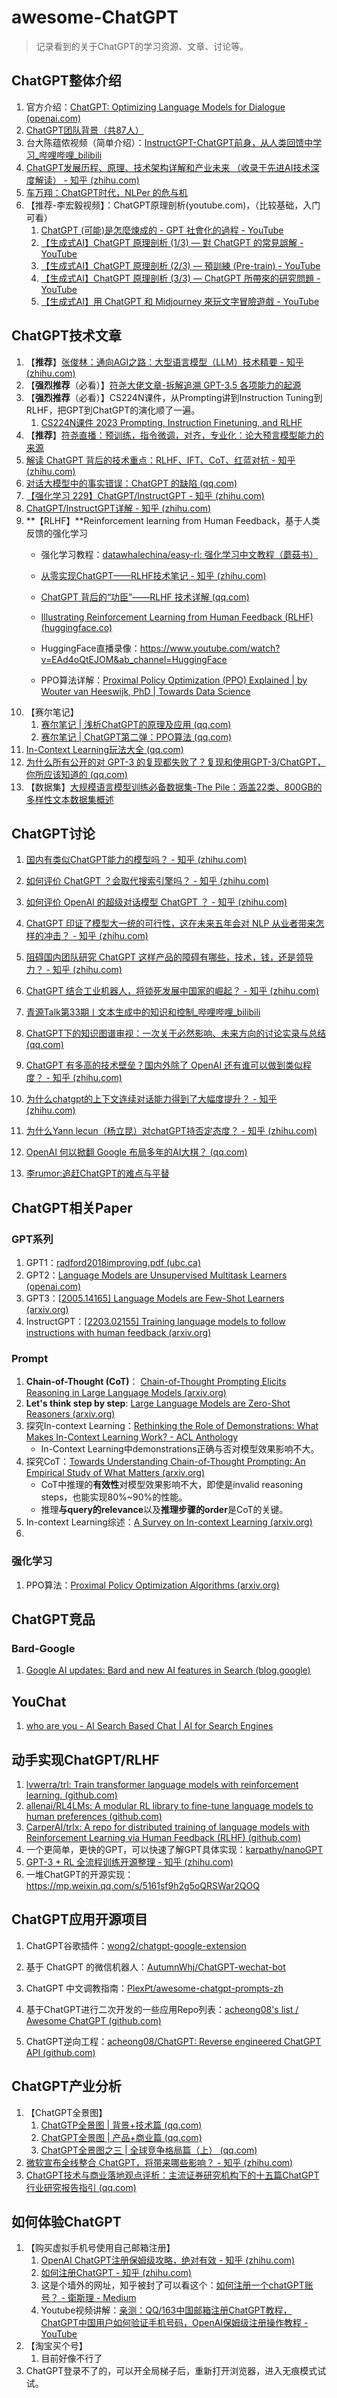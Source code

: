 # awesome-ChatGPT

> 记录看到的关于ChatGPT的学习资源、文章、讨论等。

## ChatGPT整体介绍

1. 官方介绍：[ChatGPT: Optimizing Language Models for Dialogue (openai.com)](https://openai.com/blog/chatgpt/)
2. [ChatGPT团队背景（共87人）](https://mp.weixin.qq.com/s/VM2SzNyZF2bZDQ7tYvZFkA)
3. 台大陈蕴侬视频（简单介绍）：[InstructGPT-ChatGPT前身，从人类回馈中学习_哔哩哔哩_bilibili](https://www.bilibili.com/video/BV18W4y1g7x4/?spm_id_from=444.41.list.card_archive.click&vd_source=a0cdcca7d567da626e54d50523fa551c)
4. [ChatGPT发展历程、原理、技术架构详解和产业未来 （收录于先进AI技术深度解读） - 知乎 (zhihu.com)](https://zhuanlan.zhihu.com/p/590655677)
5. [车万翔：ChatGPT时代，NLPer 的危与机](https://mp.weixin.qq.com/s/BlcfBkuSyYXeUPKzfbSOGg)
6. 【推荐-李宏毅视频】：ChatGPT原理剖析(youtube.com)，（比较基础，入门可看）
   1. [ChatGPT (可能)是怎麼煉成的 - GPT 社會化的過程 - YouTube](https://www.youtube.com/watch?v=e0aKI2GGZNg&ab_channel=Hung-yiLee)
   2. [【生成式AI】ChatGPT 原理剖析 (1/3) — 對 ChatGPT 的常見誤解 - YouTube](https://www.youtube.com/watch?v=yiY4nPOzJEg&ab_channel=Hung-yiLee)
   3. [【生成式AI】ChatGPT 原理剖析 (2/3) — 預訓練 (Pre-train) - YouTube](https://www.youtube.com/watch?v=1ah7Qsri_c8&ab_channel=Hung-yiLee)
   4. [【生成式AI】ChatGPT 原理剖析 (3/3) — ChatGPT 所帶來的研究問題 - YouTube](https://www.youtube.com/watch?v=UsaZhQ9bY2k&ab_channel=Hung-yiLee)
   5. [【生成式AI】用 ChatGPT 和 Midjourney 來玩文字冒險遊戲 - YouTube](https://www.youtube.com/watch?v=A-6c584jxX8&ab_channel=Hung-yiLee)

## ChatGPT技术文章

1. 【**推荐**】[张俊林：通向AGI之路：大型语言模型（LLM）技术精要 - 知乎 (zhihu.com)](https://zhuanlan.zhihu.com/p/597586623)
2. 【**强烈推荐**（必看）】[符尧大佬文章-拆解追溯 GPT-3.5 各项能力的起源](https://yaofu.notion.site/GPT-3-5-360081d91ec245f29029d37b54573756)
3. 【**强烈推荐**（必看）】CS224N课件，从Prompting讲到Instruction Tuning到RLHF，把GPT到ChatGPT的演化顺了一遍。
   1. [CS224N课件  2023 Prompting, Instruction Finetuning, and RLHF](https://github.com/zhoucz97/awesome-ChatGPT/blob/main/cs224n-2023-lecture11-prompting-rlhf.pdf)
4. 【**推荐**】[符尧直播：预训练，指令微调，对齐，专业化：论大预言模型能力的来源](https://www.bilibili.com/video/BV1Qs4y1h7pn/?spm_id_from=333.337.search-card.all.click&vd_source=a0cdcca7d567da626e54d50523fa551c)
5. [解读 ChatGPT 背后的技术重点：RLHF、IFT、CoT、红蓝对抗 - 知乎 (zhihu.com)](https://zhuanlan.zhihu.com/p/604237227?utm_campaign=shareopn&utm_medium=social&utm_oi=785438775361814528&utm_psn=1607370743255441408&utm_source=wechat_session)
6. [对话大模型中的事实错误：ChatGPT 的缺陷 (qq.com)](https://mp.weixin.qq.com/s/CwYb1uLnzrz7s9jXeqSynw)
7. [【强化学习 229】ChatGPT/InstructGPT - 知乎 (zhihu.com)](https://zhuanlan.zhihu.com/p/589827115)
8. [ChatGPT/InstructGPT详解 - 知乎 (zhihu.com)](https://zhuanlan.zhihu.com/p/590311003)
9. **【RLHF】**Reinforcement learning from Human Feedback，基于人类反馈的强化学习
   - 强化学习教程：[datawhalechina/easy-rl: 强化学习中文教程（蘑菇书）](https://github.com/datawhalechina/easy-rl)

   - [从零实现ChatGPT——RLHF技术笔记 - 知乎 (zhihu.com)](https://zhuanlan.zhihu.com/p/591474085)
   - [ChatGPT 背后的“功臣”——RLHF 技术详解 (qq.com)](https://mp.weixin.qq.com/s?__biz=Mzk0MDQyNTY4Mw==&mid=2247484347&idx=1&sn=216b180e33cd4a422e3027c8176893cd&scene=21#wechat_redirect)
   - [Illustrating Reinforcement Learning from Human Feedback (RLHF) (huggingface.co)](https://huggingface.co/blog/rlhf)
   - HuggingFace直播录像：https://www.youtube.com/watch?v=EAd4oQtEJOM&ab_channel=HuggingFace
   - PPO算法详解：[Proximal Policy Optimization (PPO) Explained | by Wouter van Heeswijk, PhD | Towards Data Science](https://towardsdatascience.com/proximal-policy-optimization-ppo-explained-abed1952457b)
10. 【赛尔笔记】
    1. [赛尔笔记 | 浅析ChatGPT的原理及应用 (qq.com)](https://mp.weixin.qq.com/s/wLVoY6BwWd9p4DqrpOMOxg)
    2. [赛尔笔记 | ChatGPT第二弹：PPO算法 (qq.com)](https://mp.weixin.qq.com/s/h9c3w1af2uBYLlVbw7j82A)
11. [In-Context Learning玩法大全 (qq.com)](https://mp.weixin.qq.com/s/NLWCuzcCdwljQfzu-Jd9lQ)
12. [为什么所有公开的对 GPT-3 的复现都失败了？复现和使用GPT-3/ChatGPT，你所应该知道的 (qq.com)](https://mp.weixin.qq.com/s/AyXboJoKZsKasUJ0KUYtPA)
13. 【数据集】[大规模语言模型训练必备数据集-The Pile：涵盖22类、800GB的多样性文本数据集概述](https://mp.weixin.qq.com/s/gKNjDYDleDhIeDqYh0M_Xw)

## ChatGPT讨论

1. [国内有类似ChatGPT能力的模型吗？ - 知乎 (zhihu.com)](https://www.zhihu.com/question/570713548)

2. [如何评价 ChatGPT ？会取代搜索引擎吗？ - 知乎 (zhihu.com)](https://www.zhihu.com/question/570062224)
3. [如何评价 OpenAI 的超级对话模型 ChatGPT ？ - 知乎 (zhihu.com)](https://www.zhihu.com/question/570189639)
4. [ChatGPT 印证了模型大一统的可行性，这在未来五年会对 NLP 从业者带来怎样的冲击？ - 知乎 (zhihu.com)](https://www.zhihu.com/question/575391861)

5. [阻碍国内团队研究 ChatGPT 这样产品的障碍有哪些，技术，钱，还是领导力？ - 知乎 (zhihu.com)](https://www.zhihu.com/question/570782945)
6. [ChatGPT 结合工业机器人，将锁死发展中国家的崛起？ - 知乎 (zhihu.com)](https://www.zhihu.com/question/583128160)
7. [青源Talk第33期丨文本生成中的知识和控制_哔哩哔哩_bilibili](https://www.bilibili.com/video/BV18M411Y75w/?spm_id_from=333.999.0.0&vd_source=a0cdcca7d567da626e54d50523fa551c)
8. [ChatGPT下的知识图谱审视：一次关于必然影响、未来方向的讨论实录与总结 (qq.com)](https://mp.weixin.qq.com/s/IR6uCpit0TpVzDjYz6eTtQ)
9. [ChatGPT 有多高的技术壁垒？国内外除了 OpenAI 还有谁可以做到类似程度？ - 知乎 (zhihu.com)](https://www.zhihu.com/question/581806122)
10. [为什么chatgpt的上下文连续对话能力得到了大幅度提升？ - 知乎 (zhihu.com)](https://www.zhihu.com/question/575481512)
11. [为什么Yann lecun（杨立昆）对chatGPT持否定态度？ - 知乎 (zhihu.com)](https://www.zhihu.com/question/582340981/answer/2883234341)
12. [OpenAI 何以掀翻 Google 布局多年的AI大棋？ (qq.com)](https://mp.weixin.qq.com/s/qWQ6xVfQVEOJriYRVFWCrQ)
13. [李rumor:追赶ChatGPT的难点与平替](https://mp.weixin.qq.com/s/eYmssaPFODjC7xwh1jHydQ)

## ChatGPT相关Paper

### GPT系列

1. GPT1：[radford2018improving.pdf (ubc.ca)](https://www.cs.ubc.ca/~amuham01/LING530/papers/radford2018improving.pdf)
2. GPT2：[Language Models are Unsupervised Multitask Learners (openai.com)](https://cdn.openai.com/better-language-models/language_models_are_unsupervised_multitask_learners.pdf)
3. GPT3：[[2005.14165\] Language Models are Few-Shot Learners (arxiv.org)](https://arxiv.org/abs/2005.14165)
4. InstructGPT：[[2203.02155\] Training language models to follow instructions with human feedback (arxiv.org)](https://arxiv.org/abs/2203.02155)

### Prompt

1. **Chain-of-Thought (CoT)**： [Chain-of-Thought Prompting Elicits Reasoning in Large Language Models (arxiv.org)](https://arxiv.org/abs/2201.11903)
2. **Let's think step by step**: [Large Language Models are Zero-Shot Reasoners (arxiv.org)](https://arxiv.org/abs/2205.11916)
3. 探究In-context Learning：[Rethinking the Role of Demonstrations: What Makes In-Context Learning Work? - ACL Anthology](https://aclanthology.org/2022.emnlp-main.759/)
   - In-Context Learning中demonstrations正确与否对模型效果影响不大。
4. 探究CoT：[Towards Understanding Chain-of-Thought Prompting: An Empirical Study of What Matters (arxiv.org)](https://arxiv.org/abs/2212.10001)
   - CoT中推理的**有效性**对模型效果影响不大，即使是invalid reasoning steps，也能实现80%~90%的性能。
   - 推理**与query的relevance**以及**推理步骤的order**是CoT的关键。
5. In-context Learning综述：[A Survey on In-context Learning (arxiv.org)](https://arxiv.org/abs/2301.00234)
6. 

### 强化学习

1. PPO算法：[Proximal Policy Optimization Algorithms (arxiv.org)](https://arxiv.org/abs/1707.06347)

## ChatGPT竞品

### Bard-Google

1. [Google AI updates: Bard and new AI features in Search (blog.google)](https://blog.google/technology/ai/bard-google-ai-search-updates/)

## YouChat

1. [who are you - AI Search Based Chat | AI for Search Engines](https://you.com/search?q=who+are+you&tbm=youchat&cfr=chat)



## 动手实现ChatGPT/RLHF

1. [lvwerra/trl: Train transformer language models with reinforcement learning. (github.com)](https://github.com/lvwerra/trl)
2. [allenai/RL4LMs: A modular RL library to fine-tune language models to human preferences (github.com)](https://github.com/allenai/RL4LMs)
3. [CarperAI/trlx: A repo for distributed training of language models with Reinforcement Learning via Human Feedback (RLHF) (github.com)](https://github.com/CarperAI/trlx)
4. 一个更简单，更快的GPT，可以快速了解GPT具体实现：[karpathy/nanoGPT](https://github.com/karpathy/nanoGPT)
5. [GPT-3 + RL 全流程训练开源整理 - 知乎 (zhihu.com)](https://zhuanlan.zhihu.com/p/608705255)
6. 一堆ChatGPT的开源实现：https://mp.weixin.qq.com/s/5161sf9h2g5oQRSWar2QOQ

## ChatGPT应用开源项目

1. ChatGPT谷歌插件：[wong2/chatgpt-google-extension](https://github.com/wong2/chatgpt-google-extension)

2. 基于 ChatGPT 的微信机器人：[AutumnWhj/ChatGPT-wechat-bot](https://github.com/AutumnWhj/ChatGPT-wechat-bot)

3. ChatGPT 中文调教指南：[PlexPt/awesome-chatgpt-prompts-zh](https://github.com/PlexPt/awesome-chatgpt-prompts-zh)

4. 基于ChatGPT进行二次开发的一些应用Repo列表：[acheong08's list / Awesome ChatGPT (github.com)](https://github.com/stars/acheong08/lists/awesome-chatgpt)

5. ChatGPT逆向工程：[acheong08/ChatGPT: Reverse engineered ChatGPT API (github.com)](https://github.com/acheong08/ChatGPT)

## ChatGPT产业分析

1. 【ChatGPT全景图】
   1. [ChatGTP全景图 | 背景+技术篇 (qq.com)](https://mp.weixin.qq.com/s/Fl2dQyme4Ui29GygkDuNiQ)
   2. [ChatGPT全景图 | 产品+商业篇 (qq.com)](https://mp.weixin.qq.com/s/sXCiqgCocrZdaZ_sBsy-YQ)
   3. [ChatGPT全景图之三 | 全球竞争格局篇（上） (qq.com)](https://mp.weixin.qq.com/s/_bu8Kgar3hhvaJk5tjwa2w)
2. [微软宣布全线整合 ChatGPT，将带来哪些影响？ - 知乎 (zhihu.com)](https://www.zhihu.com/question/581818681)
3. [ChatGPT技术与商业落地观点评析：主流证券研究机构下的十五篇ChatGPT行业研究报告指引 (qq.com)](https://mp.weixin.qq.com/s/sj73DqDTwkSYg2WPAASVog)

## 如何体验ChatGPT

1. 【购买虚拟手机号使用自己邮箱注册】
   1. [OpenAI ChatGPT注册保姆级攻略，绝对有效 - 知乎 (zhihu.com)](https://zhuanlan.zhihu.com/p/589642999)
   2. [如何注册ChatGPT - 知乎 (zhihu.com)](https://zhuanlan.zhihu.com/p/604713962)
   3. 这是个墙外的网址，知乎被封了可以看这个：[如何注册一个chatGPT账号？ - 衛斯理 - Medium](https://medium.com/@dykaknsjwkmsmwm/如何注册一个chatgpt账号-99646c841fb4)
   4. Youtube视频讲解：[亲测：QQ/163中国邮箱注册ChatGPT教程，ChatGPT中国用户如何验证手机号码，OpenAI保姆级注册操作教程 - YouTube](https://www.youtube.com/watch?v=SbuLXDHM6Zg&ab_channel=ivan逸凡)
2. 【淘宝买个号】
   1. 目前好像不行了
3. ChatGPT登录不了的，可以开全局梯子后，重新打开浏览器，进入无痕模式试试。
